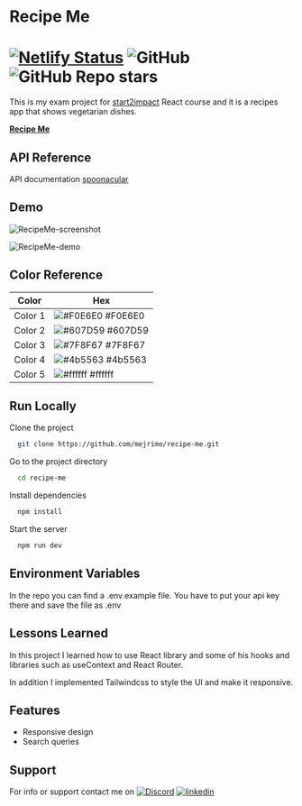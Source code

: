 # Recipe Me

# [![Netlify Status](https://api.netlify.com/api/v1/badges/9dc338b8-2a3d-4a91-8e74-291d474cb2b9/deploy-status)](https://app.netlify.com/sites/recipe-me-veg/deploys) ![GitHub](https://img.shields.io/github/license/mejrimo/recipe-me) ![GitHub Repo stars](https://img.shields.io/github/stars/mejrimo/recipe-me?style=social)

This is my exam project for [start2impact](https://www.start2impact.it/) React course and it is a recipes app that shows vegetarian dishes.

**[Recipe Me](https://recipe-me-veg.netlify.app/)**

## API Reference

API documentation [spoonacular](https://spoonacular.com/food-api/docs#Search-Recipes-Complex)

## Demo

![RecipeMe-screenshot](https://user-images.githubusercontent.com/110642673/230080206-4261377e-9ec4-47fd-a42a-0a56a216552b.jpg)

![RecipeMe-demo](https://user-images.githubusercontent.com/110642673/230078428-bf3cf8f9-ab20-4ea4-a701-bd5ae2fc3238.gif)

## Color Reference

| Color   | Hex                                                          |
| ------- | ------------------------------------------------------------ |
| Color 1 | ![#F0E6E0](https://placehold.co/10x10/F0E6E0/F0E6E0) #F0E6E0 |
| Color 2 | ![#607D59](https://placehold.co/10x10/607D59/607D59) #607D59 |
| Color 3 | ![#7F8F67](https://placehold.co/10x10/7F8F67/7F8F67) #7F8F67 |
| Color 4 | ![#4b5563](https://placehold.co/10x10/4b5563/4b5563) #4b5563 |
| Color 5 | ![#ffffff](https://placehold.co/10x10/ffffff/ffffff) #ffffff |

## Run Locally

Clone the project

```bash
  git clone https://github.com/mejrimo/recipe-me.git
```

Go to the project directory

```bash
  cd recipe-me
```

Install dependencies

```bash
  npm install
```

Start the server

```bash
  npm run dev
```

## Environment Variables

In the repo you can find a .env.example file. You have to put your api key there and save the file as .env

## Lessons Learned

In this project I learned how to use React library and some of his hooks and libraries such as useContext and React Router.

In addition I implemented Tailwindcss to style the UI and make it responsive.

## Features

- Responsive design
- Search queries

## Support

For info or support contact me on [![Discord](https://img.shields.io/badge/Discord-7289DA?style=for-the-badge&logo=discord&logoColor=white)](https://discordapp.com/users/936580101586423828) [![linkedin](https://img.shields.io/badge/linkedin-0A66C2?style=for-the-badge&logo=linkedin&logoColor=white)](www.linkedin.com/in/mohamed-mejri-925157234)
